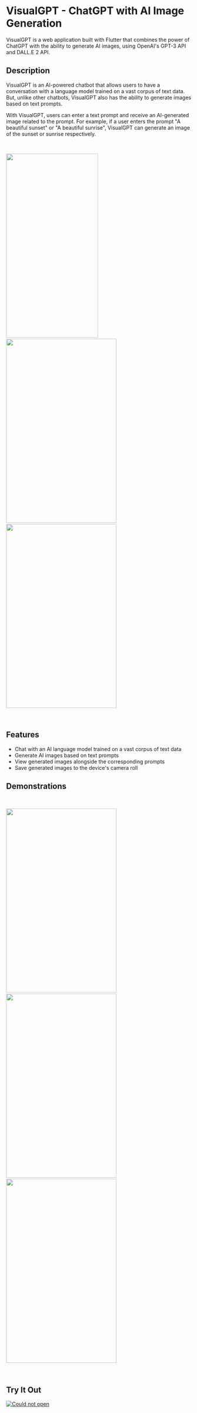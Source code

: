 # VisualGPT - ChatGPT with AI Image Generation

VisualGPT is a web application built with Flutter that combines the power of ChatGPT with the ability to generate AI images, using OpenAI's GPT-3 API and DALL.E 2 API.

## Description

VisualGPT is an AI-powered chatbot that allows users to have a conversation with a language model trained on a vast corpus of text data. But, unlike other chatbots, VisualGPT also has the ability to generate images based on text prompts.

With VisualGPT, users can enter a text prompt and receive an AI-generated image related to the prompt. For example, if a user enters the prompt "A beautiful sunset" or "A beautiful sunrise", VisualGPT can generate an image of the sunset or sunrise respectively.

<br>

<img src="https://cdn.discordapp.com/attachments/1091358303063396496/1094578812563488868/1.jpg" height="500" width="250"/> &nbsp;&nbsp;&nbsp;&nbsp;&nbsp;&nbsp;&nbsp;&nbsp;&nbsp;&nbsp; <img src="https://cdn.discordapp.com/attachments/1091358303063396496/1094580785824141352/5.jpg" height="500" width="300"/> &nbsp;&nbsp;&nbsp;&nbsp;&nbsp;&nbsp;&nbsp;&nbsp;&nbsp;&nbsp; <img src="https://cdn.discordapp.com/attachments/1091358303063396496/1094580786042253402/6.jpg" height="500" width="300"/>

<br>

## Features

* Chat with an AI language model trained on a vast corpus of text data
* Generate AI images based on text prompts
* View generated images alongside the corresponding prompts
* Save generated images to the device's camera roll

## Demonstrations

<br>

<img src="https://cdn.discordapp.com/attachments/1091358303063396496/1094578811766571008/3.jpg" height="500" width="300"/> &nbsp;&nbsp;&nbsp;&nbsp;&nbsp;&nbsp;&nbsp;&nbsp;&nbsp;&nbsp; <img src="https://cdn.discordapp.com/attachments/1091358303063396496/1094578812005658654/4.jpg" height="500" width="300"/> &nbsp;&nbsp;&nbsp;&nbsp;&nbsp;&nbsp;&nbsp;&nbsp;&nbsp;&nbsp; <img src="https://cdn.discordapp.com/attachments/1091358303063396496/1094578812290867240/2.jpg" height="500" width="300"/>

<br>

## Try It Out

[![Could not open](https://cdn.discordapp.com/attachments/1091358303063396496/1094596310067331162/Click-Here-PNG.png)](https://visualgpt.netlify.app/#/)
